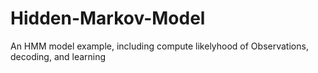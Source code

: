 # Hidden-Markov-Model
An HMM model example, including compute likelyhood of Observations, decoding, and learning 
